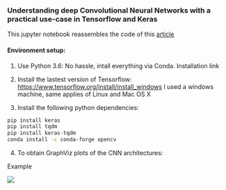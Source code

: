 ### Understanding deep Convolutional Neural Networks with a practical use-case in Tensorflow and Keras

This jupyter notebook reassembles the code of this <a href="https://ahmedbesbes.com/understanding-deep-convolutional-neural-networks-with-a-practical-use-case-in-tensorflow-and-keras.html">
article </a>

####  Environment setup: 

1. Use Python 3.6: No hassle, intall everything via Conda. <a hre="https://www.anaconda.com/download/#download">Installation link<a> 
2. Install the lastest version of Tensorflow: https://www.tensorflow.org/install/install_windows
  I used a windows machine, same applies of Linux and Mac OS X

3. Install the following python dependencies:

```bash
pip install keras
pip install tqdm
pip install keras-tqdm
conda install -c conda-forge opencv 
```

4. To obtain GraphViz plots of the CNN architectures: 

Example 

<img src="https://ahmedbesbes.com/images/model.png"> <img>

